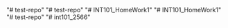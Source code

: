 "# test-repo" 
"# test-repo" 
"# INT101_HomeWork1" 
"# INT101_HomeWork1" 
"# test-repo" 
"# int101_2566" 
